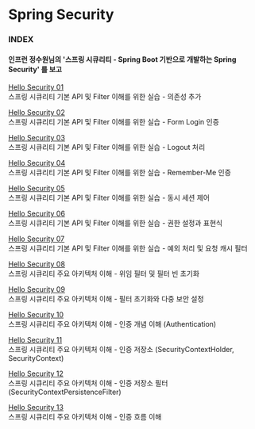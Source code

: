 # Spring Security

### INDEX

#### 인프런 정수원님의 '스프링 시큐리티 - Spring Boot 기반으로 개발하는 Spring Security' 를 보고

[Hello Security 01](https://github.com/oh29oh29/spring-security-study/tree/master/hello-security-01)  
스프링 시큐리티 기본 API 및 Filter 이해를 위한 실습 - 의존성 추가

[Hello Security 02](https://github.com/oh29oh29/spring-security-study/tree/master/hello-security-02)  
스프링 시큐리티 기본 API 및 Filter 이해를 위한 실습 - Form Login 인증

[Hello Security 03](https://github.com/oh29oh29/spring-security-study/tree/master/hello-security-03)  
스프링 시큐리티 기본 API 및 Filter 이해를 위한 실습 - Logout 처리

[Hello Security 04](https://github.com/oh29oh29/spring-security-study/tree/master/hello-security-04)  
스프링 시큐리티 기본 API 및 Filter 이해를 위한 실습 - Remember-Me 인증

[Hello Security 05](https://github.com/oh29oh29/spring-security-study/tree/master/hello-security-05)  
스프링 시큐리티 기본 API 및 Filter 이해를 위한 실습 - 동시 세션 제어

[Hello Security 06](https://github.com/oh29oh29/spring-security-study/tree/master/hello-security-06)  
스프링 시큐리티 기본 API 및 Filter 이해를 위한 실습 - 권한 설정과 표현식

[Hello Security 07](https://github.com/oh29oh29/spring-security-study/tree/master/hello-security-07)  
스프링 시큐리티 기본 API 및 Filter 이해를 위한 실습 - 예외 처리 및 요청 캐시 필터

[Hello Security 08](https://github.com/oh29oh29/spring-security-study/tree/master/hello-security-08)  
스프링 시큐리티 주요 아키텍처 이해 - 위임 필터 및 필터 빈 초기화

[Hello Security 09](https://github.com/oh29oh29/spring-security-study/tree/master/hello-security-09)  
스프링 시큐리티 주요 아키텍처 이해 - 필터 초기화와 다중 보안 설정

[Hello Security 10](https://github.com/oh29oh29/spring-security-study/tree/master/hello-security-10)  
스프링 시큐리티 주요 아키텍처 이해 - 인증 개념 이해 (Authentication)

[Hello Security 11](https://github.com/oh29oh29/spring-security-study/tree/master/hello-security-11)  
스프링 시큐리티 주요 아키텍처 이해 - 인증 저장소 (SecurityContextHolder, SecurityContext)

[Hello Security 12](https://github.com/oh29oh29/spring-security-study/tree/master/hello-security-12)  
스프링 시큐리티 주요 아키텍처 이해 - 인증 저장소 필터 (SecurityContextPersistenceFilter)

[Hello Security 13](https://github.com/oh29oh29/spring-security-study/tree/master/hello-security-13)  
스프링 시큐리티 주요 아키텍처 이해 - 인증 흐름 이해